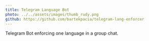 ```yaml
---
title: Telegram Language Bot
photo: ../../assets/images/thumb_rudy.png
github: https://github.com/bartekpacia/telegram-lang-enforcer
---
```


Telegram Bot enforcing one language in a group chat.